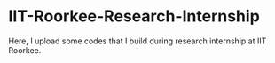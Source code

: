# IIT-Roorkee-Research-Internship
Here, I upload some codes that I build during research internship at IIT Roorkee.
